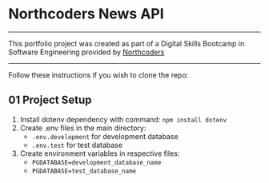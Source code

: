 # Northcoders News API

--- 

This portfolio project was created as part of a Digital Skills Bootcamp in Software Engineering provided by [Northcoders](https://northcoders.com/)

---

Follow these instructions if you wish to clone the repo:

## 01 Project Setup

1.  Install dotenv dependency with command: `npm install dotenv`
2.  Create .env files in the main directory:
    - `.env.development` for development database
    - `.env.test` for test database
3.  Create environment variables in respective files:
    - `PGDATABASE=development_database_name`
    - `PGDATABASE=test_database_name`